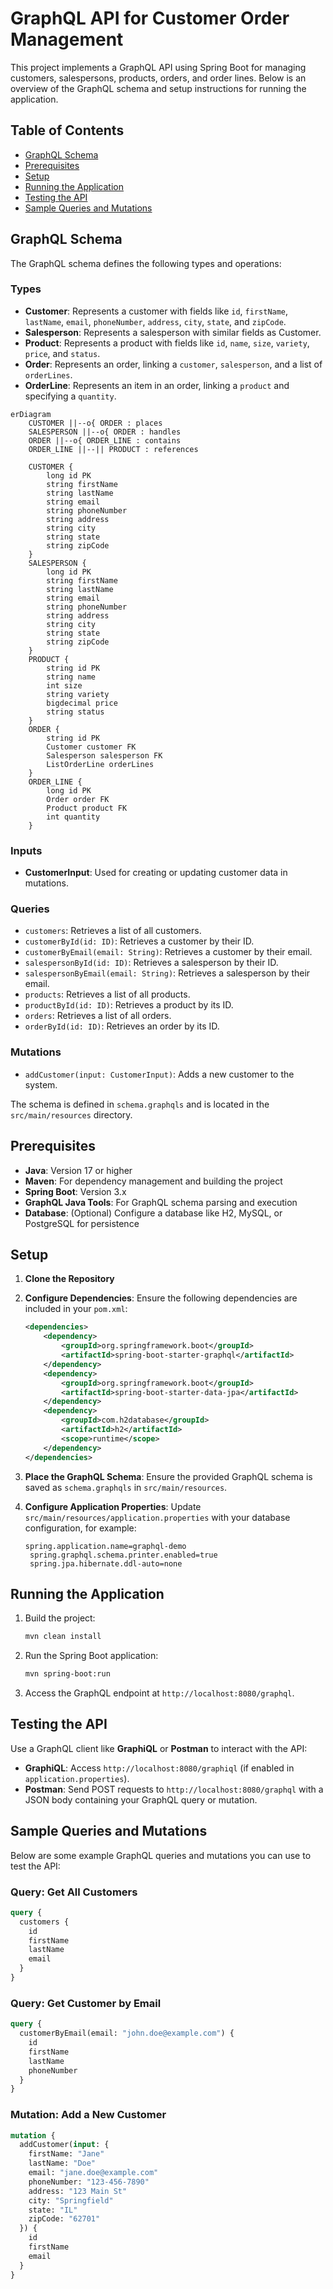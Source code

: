 # GraphQL API for Customer Order Management

This project implements a GraphQL API using Spring Boot for managing customers, salespersons, products, orders, and order lines. Below is an overview of the GraphQL schema and setup instructions for running the application.

## Table of Contents
- [GraphQL Schema](#graphql-schema)
- [Prerequisites](#prerequisites)
- [Setup](#setup)
- [Running the Application](#running-the-application)
- [Testing the API](#testing-the-api)
- [Sample Queries and Mutations](#sample-queries-and-mutations)


## GraphQL Schema
The GraphQL schema defines the following types and operations:

### Types
- **Customer**: Represents a customer with fields like `id`, `firstName`, `lastName`, `email`, `phoneNumber`, `address`, `city`, `state`, and `zipCode`.
- **Salesperson**: Represents a salesperson with similar fields as Customer.
- **Product**: Represents a product with fields like `id`, `name`, `size`, `variety`, `price`, and `status`.
- **Order**: Represents an order, linking a `customer`, `salesperson`, and a list of `orderLines`.
- **OrderLine**: Represents an item in an order, linking a `product` and specifying a `quantity`.

```mermaid
erDiagram
    CUSTOMER ||--o{ ORDER : places
    SALESPERSON ||--o{ ORDER : handles
    ORDER ||--o{ ORDER_LINE : contains
    ORDER_LINE ||--|| PRODUCT : references

    CUSTOMER {
        long id PK
        string firstName
        string lastName
        string email
        string phoneNumber
        string address
        string city
        string state
        string zipCode
    }
    SALESPERSON {
        long id PK
        string firstName
        string lastName
        string email
        string phoneNumber
        string address
        string city
        string state
        string zipCode
    }
    PRODUCT {
        string id PK
        string name
        int size
        string variety
        bigdecimal price
        string status
    }
    ORDER {
        string id PK
        Customer customer FK
        Salesperson salesperson FK
        ListOrderLine orderLines
    }
    ORDER_LINE {
        long id PK
        Order order FK
        Product product FK
        int quantity
    }
```
### Inputs
- **CustomerInput**: Used for creating or updating customer data in mutations.

### Queries
- `customers`: Retrieves a list of all customers.
- `customerById(id: ID)`: Retrieves a customer by their ID.
- `customerByEmail(email: String)`: Retrieves a customer by their email.
- `salespersonById(id: ID)`: Retrieves a salesperson by their ID.
- `salespersonByEmail(email: String)`: Retrieves a salesperson by their email.
- `products`: Retrieves a list of all products.
- `productById(id: ID)`: Retrieves a product by its ID.
- `orders`: Retrieves a list of all orders.
- `orderById(id: ID)`: Retrieves an order by its ID.

### Mutations
- `addCustomer(input: CustomerInput)`: Adds a new customer to the system.

The schema is defined in `schema.graphqls` and is located in the `src/main/resources` directory.

## Prerequisites
- **Java**: Version 17 or higher
- **Maven**: For dependency management and building the project
- **Spring Boot**: Version 3.x
- **GraphQL Java Tools**: For GraphQL schema parsing and execution
- **Database**: (Optional) Configure a database like H2, MySQL, or PostgreSQL for persistence

## Setup
1. **Clone the Repository**

2. **Configure Dependencies**:
   Ensure the following dependencies are included in your `pom.xml`:
   ```xml
   <dependencies>
       <dependency>
           <groupId>org.springframework.boot</groupId>
           <artifactId>spring-boot-starter-graphql</artifactId>
       </dependency>
       <dependency>
           <groupId>org.springframework.boot</groupId>
           <artifactId>spring-boot-starter-data-jpa</artifactId>
       </dependency>
       <dependency>
           <groupId>com.h2database</groupId>
           <artifactId>h2</artifactId>
           <scope>runtime</scope>
       </dependency>
   </dependencies>
   ```

3. **Place the GraphQL Schema**:
   Ensure the provided GraphQL schema is saved as `schema.graphqls` in `src/main/resources`.

4. **Configure Application Properties**:
   Update `src/main/resources/application.properties` with your database configuration, for example:
   ```properties
   spring.application.name=graphql-demo
    spring.graphql.schema.printer.enabled=true
    spring.jpa.hibernate.ddl-auto=none
    ```

## Running the Application
1. Build the project:
   ```bash
   mvn clean install
   ```

2. Run the Spring Boot application:
   ```bash
   mvn spring-boot:run
   ```

3. Access the GraphQL endpoint at `http://localhost:8080/graphql`.

## Testing the API
Use a GraphQL client like **GraphiQL** or **Postman** to interact with the API:
- **GraphiQL**: Access `http://localhost:8080/graphiql` (if enabled in `application.properties`).
- **Postman**: Send POST requests to `http://localhost:8080/graphql` with a JSON body containing your GraphQL query or mutation.

## Sample Queries and Mutations
Below are some example GraphQL queries and mutations you can use to test the API:

### Query: Get All Customers
```graphql
query {
  customers {
    id
    firstName
    lastName
    email
  }
}
```

### Query: Get Customer by Email
```graphql
query {
  customerByEmail(email: "john.doe@example.com") {
    id
    firstName
    lastName
    phoneNumber
  }
}
```

### Mutation: Add a New Customer
```graphql
mutation {
  addCustomer(input: {
    firstName: "Jane"
    lastName: "Doe"
    email: "jane.doe@example.com"
    phoneNumber: "123-456-7890"
    address: "123 Main St"
    city: "Springfield"
    state: "IL"
    zipCode: "62701"
  }) {
    id
    firstName
    email
  }
}
```

